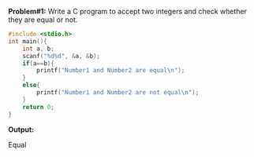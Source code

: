 **Problem#1:** Write a C program to accept two integers and check whether they are equal or not.

```c
#include <stdio.h>
int main(){
	int a, b;
	scanf("%d%d", &a, &b);
	if(a==b){
		printf("Number1 and Number2 are equal\n");
	}
	else{
		printf("Number1 and Number2 are not equal\n");
	}
	return 0;
}
```

**Output:**

Equal